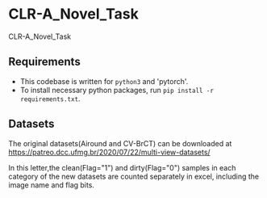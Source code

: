 # CLR-A_Novel_Task
CLR-A_Novel_Task
## Requirements
- This codebase is written for `python3` and 'pytorch'.
- To install necessary python packages, run `pip install -r requirements.txt`.
## Datasets
The original datasets(Airound and CV-BrCT) can be downloaded at https://patreo.dcc.ufmg.br/2020/07/22/multi-view-datasets/

In this letter,the clean(Flag="1") and dirty(Flag="0") samples in each category of the new datasets are counted separately in excel, including the image name and flag bits.
